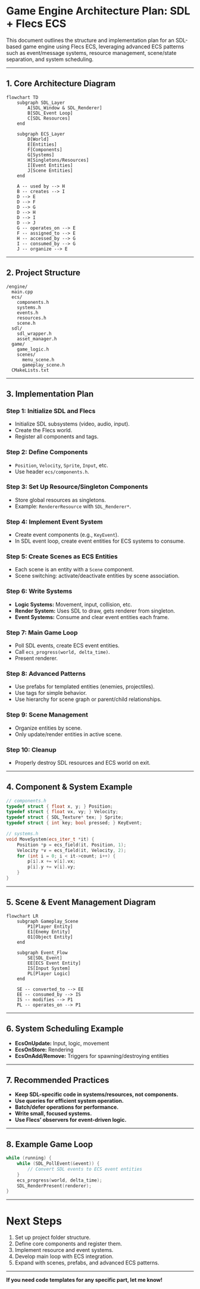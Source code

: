 # Game Engine Architecture Plan: SDL + Flecs ECS

This document outlines the structure and implementation plan for an SDL-based game engine using Flecs ECS, leveraging advanced ECS patterns such as event/message systems, resource management, scene/state separation, and system scheduling.

---

## 1. Core Architecture Diagram

```mermaid
flowchart TD
    subgraph SDL_Layer
        A[SDL_Window & SDL_Renderer]
        B[SDL_Event Loop]
        C[SDL Resources]
    end

    subgraph ECS_Layer
        D[World]
        E[Entities]
        F[Components]
        G[Systems]
        H[Singletons/Resources]
        I[Event Entities]
        J[Scene Entities]
    end

    A -- used by --> H
    B -- creates --> I
    D --> E
    D --> F
    D --> G
    D --> H
    D --> I
    D --> J
    G -- operates_on --> E
    F -- assigned_to --> E
    H -- accessed_by --> G
    I -- consumed_by --> G
    J -- organize --> E
```

---

## 2. Project Structure

```
/engine/
  main.cpp
  ecs/
    components.h
    systems.h
    events.h
    resources.h
    scene.h
  sdl/
    sdl_wrapper.h
    asset_manager.h
  game/
    game_logic.h
    scenes/
      menu_scene.h
      gameplay_scene.h
  CMakeLists.txt
```

---

## 3. Implementation Plan

### Step 1: **Initialize SDL and Flecs**

- Initialize SDL subsystems (video, audio, input).
- Create the Flecs world.
- Register all components and tags.

### Step 2: **Define Components**

- `Position`, `Velocity`, `Sprite`, `Input`, etc.
- Use header `ecs/components.h`.

### Step 3: **Set Up Resource/Singleton Components**

- Store global resources as singletons.
- Example: `RendererResource` with `SDL_Renderer*`.

### Step 4: **Implement Event System**

- Create event components (e.g., `KeyEvent`).
- In SDL event loop, create event entities for ECS systems to consume.

### Step 5: **Create Scenes as ECS Entities**

- Each scene is an entity with a `Scene` component.
- Scene switching: activate/deactivate entities by scene association.

### Step 6: **Write Systems**

- **Logic Systems:** Movement, input, collision, etc.
- **Render System:** Uses SDL to draw, gets renderer from singleton.
- **Event Systems:** Consume and clear event entities each frame.

### Step 7: **Main Game Loop**

- Poll SDL events, create ECS event entities.
- Call `ecs_progress(world, delta_time)`.
- Present renderer.

### Step 8: **Advanced Patterns**

- Use prefabs for templated entities (enemies, projectiles).
- Use tags for simple behavior.
- Use hierarchy for scene graph or parent/child relationships.

### Step 9: **Scene Management**

- Organize entities by scene.
- Only update/render entities in active scene.

### Step 10: **Cleanup**

- Properly destroy SDL resources and ECS world on exit.

---

## 4. Component & System Example

```cpp
// components.h
typedef struct { float x, y; } Position;
typedef struct { float vx, vy; } Velocity;
typedef struct { SDL_Texture* tex; } Sprite;
typedef struct { int key; bool pressed; } KeyEvent;
```

```cpp
// systems.h
void MoveSystem(ecs_iter_t *it) {
    Position *p = ecs_field(it, Position, 1);
    Velocity *v = ecs_field(it, Velocity, 2);
    for (int i = 0; i < it->count; i++) {
        p[i].x += v[i].vx;
        p[i].y += v[i].vy;
    }
}
```

---

## 5. Scene & Event Management Diagram

```mermaid
flowchart LR
    subgraph Gameplay_Scene
        P1[Player Entity]
        E1[Enemy Entity]
        O1[Object Entity]
    end

    subgraph Event_Flow
        SE[SDL_Event]
        EE[ECS Event Entity]
        IS[Input System]
        PL[Player Logic]
    end

    SE -- converted_to --> EE
    EE -- consumed_by --> IS
    IS -- modifies --> P1
    PL -- operates_on --> P1
```

---

## 6. System Scheduling Example

- **EcsOnUpdate:** Input, logic, movement
- **EcsOnStore:** Rendering
- **EcsOnAdd/Remove:** Triggers for spawning/destroying entities

---

## 7. Recommended Practices

- **Keep SDL-specific code in systems/resources, not components.**
- **Use queries for efficient system operation.**
- **Batch/defer operations for performance.**
- **Write small, focused systems.**
- **Use Flecs’ observers for event-driven logic.**

---

## 8. Example Game Loop

```cpp
while (running) {
    while (SDL_PollEvent(&event)) {
        // Convert SDL events to ECS event entities
    }
    ecs_progress(world, delta_time);
    SDL_RenderPresent(renderer);
}
```

---

# Next Steps

1. Set up project folder structure.
2. Define core components and register them.
3. Implement resource and event systems.
4. Develop main loop with ECS integration.
5. Expand with scenes, prefabs, and advanced ECS patterns.

---

**If you need code templates for any specific part, let me know!**